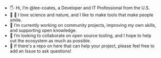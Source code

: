 - :raised_hand_with_fingers_splayed: Hi, I’m @lee-coates, a Developer and IT Professional from the U.S.
- :lab_coat: :cactus: I love science and nature, and I like to make tools that make people smile.
- :musical_score: I’m currently working on community projects, improving my own skills, and supporting open knowledge.
- :broom: I’m looking to collaborate on open source tooling, and I hope to help out the ecosystem as much as possible.
- :card_index: If there's a repo on here that can help your project, please feel free to add an Issue to ask questions!

<!---
lee-coates/lee-coates is a ✨ special ✨ repository because its `README.md` (this file) appears on your GitHub profile.
You can click the Preview link to take a look at your changes.
--->
